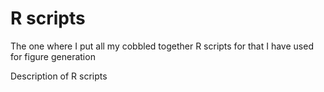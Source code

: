 # R scripts
The one where I put all my cobbled together R scripts for that I have used for figure generation

Description of R scripts
